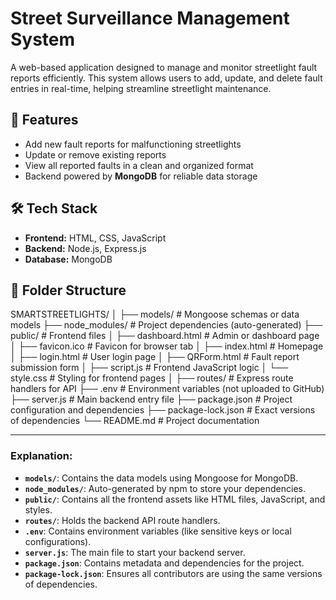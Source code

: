 # Street Surveillance Management System

A web-based application designed to manage and monitor streetlight fault reports efficiently. This system allows users to add, update, and delete fault entries in real-time, helping streamline streetlight maintenance.

## 🔧 Features

- Add new fault reports for malfunctioning streetlights
- Update or remove existing reports
- View all reported faults in a clean and organized format
- Backend powered by **MongoDB** for reliable data storage

## 🛠 Tech Stack

- **Frontend:** HTML, CSS, JavaScript
- **Backend:** Node.js, Express.js
- **Database:** MongoDB

## 📁 Folder Structure
SMARTSTREETLIGHTS/ │ ├── models/ # Mongoose schemas or data models ├── node_modules/ # Project dependencies (auto-generated) ├── public/ # Frontend files │ ├── dashboard.html # Admin or dashboard page │ ├── favicon.ico # Favicon for browser tab │ ├── index.html # Homepage │ ├── login.html # User login page │ ├── QRForm.html # Fault report submission form │ ├── script.js # Frontend JavaScript logic │ └── style.css # Styling for frontend pages │ ├── routes/ # Express route handlers for API ├── .env # Environment variables (not uploaded to GitHub) ├── server.js # Main backend entry file ├── package.json # Project configuration and dependencies ├── package-lock.json # Exact versions of dependencies └── README.md # Project documentation



---

### Explanation:
- **`models/`**: Contains the data models using Mongoose for MongoDB.
- **`node_modules/`**: Auto-generated by npm to store your dependencies.
- **`public/`**: Contains all the frontend assets like HTML files, JavaScript, and styles.
- **`routes/`**: Holds the backend API route handlers.
- **`.env`**: Contains environment variables (like sensitive keys or local configurations).
- **`server.js`**: The main file to start your backend server.
- **`package.json`**: Contains metadata and dependencies for the project.
- **`package-lock.json`**: Ensures all contributors are using the same versions of dependencies.



